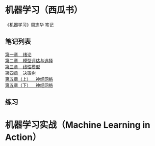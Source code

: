 # 机器学习（西瓜书）
《机器学习》周志华 笔记

## 笔记列表
[第一章&nbsp;&nbsp;&nbsp;&nbsp;绪论](http://www.cnblogs.com/lyu0709/p/6941548.html) 
<br>
[第二章&nbsp;&nbsp;&nbsp;&nbsp;模型评估与选择](http://www.cnblogs.com/lyu0709/p/7002820.html)
<br>
[第三章&nbsp;&nbsp;&nbsp;&nbsp;线性模型](http://www.cnblogs.com/lyu0709/p/7054786.html)
<br>
[第四章&nbsp;&nbsp;&nbsp;&nbsp;决策树](http://www.cnblogs.com/lyu0709/p/7232650.html)
<br>
[第五章（上）&nbsp;&nbsp;&nbsp;&nbsp;神经网络](http://www.cnblogs.com/lyu0709/p/7235271.html)
<br>
[第五章（下）&nbsp;&nbsp;&nbsp;&nbsp;神经网络](http://www.cnblogs.com/lyu0709/p/7240552.html)

## 练习


# 机器学习实战（Machine Learning in Action）

